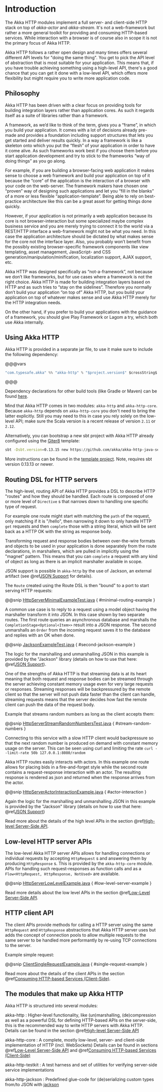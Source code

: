 # Introduction

The Akka HTTP modules implement a full server- and client-side HTTP stack on top of *akka-actor* and *akka-stream*. It's
not a web-framework but rather a more general toolkit for providing and consuming HTTP-based services. While interaction
with a browser is of course also in scope it is not the primary focus of Akka HTTP.

Akka HTTP follows a rather open design and many times offers several different API levels for "doing the same thing".
You get to pick the API level of abstraction that is most suitable for your application.
This means that, if you have trouble achieving something using a high-level API, there's a good chance that you can get
it done with a low-level API, which offers more flexibility but might require you to write more application code.

## Philosophy

Akka HTTP has been driven with a clear focus on providing tools for building integration layers rather than application cores. As such it regards itself as a suite of libraries rather than a framework.

A framework, as we’d like to think of the term, gives you a “frame”, in which you build your application. It comes with a lot of decisions already pre-made and provides a foundation including support structures that lets you get started and deliver results quickly. In a way a framework is like a skeleton onto which you put the “flesh” of your application in order to have it come alive. As such frameworks work best if you choose them before you start application development and try to stick to the frameworks “way of doing things” as you go along.

For example, if you are building a browser-facing web application it makes sense to choose a web framework and build your application on top of it because the “core” of the application is the interaction of a browser with your code on the web-server. The framework makers have chosen one “proven” way of designing such applications and let you “fill in the blanks” of a more or less flexible “application-template”. Being able to rely on best-practice architecture like this can be a great asset for getting things done quickly.

However, if your application is not primarily a web application because its core is not browser-interaction but some specialized maybe complex business service and you are merely trying to connect it to the world via a REST/HTTP interface a web-framework might not be what you need. In this case the application architecture should be dictated by what makes sense for the core not the interface layer. Also, you probably won’t benefit from the possibly existing browser-specific framework components like view templating, asset management, JavaScript- and CSS generation/manipulation/minification, localization support, AJAX support, etc.

Akka HTTP was designed specifically as “not-a-framework”, not because we don’t like frameworks, but for use cases where a framework is not the right choice. Akka HTTP is made for building integration layers based on HTTP and as such tries to “stay on the sidelines”. Therefore you normally don’t build your application “on top of” Akka HTTP, but you build your application on top of whatever makes sense and use Akka HTTP merely for the HTTP integration needs.

On the other hand, if you prefer to build your applications with the guidance of a framework, you should give Play Framework or Lagom a try, which both use Akka internally.

## Using Akka HTTP

Akka HTTP is provided in a separate jar file, to use it make sure to include the following dependency:

@@@vars
```sbt
"com.typesafe.akka" %% "akka-http" % "$project.version$" $crossString$
```
@@@

Dependency declarations for other build tools (like Gradle or Maven) can be found [here](http://akka.io/docs/#akka-http).

Mind that Akka HTTP comes in two modules: `akka-http` and `akka-http-core`. Because `akka-http`
depends on `akka-http-core` you don't need to bring the latter explicitly. Still you may need to this in case you rely
solely on the low-level API; make sure the Scala version is a recent release of version `2.11` or `2.12`.

Alternatively, you can bootstrap a new sbt project with Akka HTTP already
configured using the [Giter8](http://www.foundweekends.org/giter8/) template:
```sh
sbt -Dsbt.version=0.13.15 new https://github.com/akka/akka-http-java-seed.g8
```
More instructions can be found in the [template
project](https://github.com/akka/akka-http-java-seed.g8). Note, requires
sbt version 0.13.13 or newer.

## Routing DSL for HTTP servers

The high-level, routing API of Akka HTTP provides a DSL to describe HTTP "routes" and how they should be handled.
Each route is composed of one or more level of `Directive` s that narrows down to handling one specific type of
request.

For example one route might start with matching the `path` of the request, only matching if it is "/hello", then
narrowing it down to only handle HTTP `get` requests and then `complete` those with a string literal, which
will be sent back as a HTTP OK with the string as response body.

Transforming request and response bodies between over-the-wire formats and objects to be used in your application is
done separately from the route declarations, in marshallers, which are pulled in implicitly using the "magnet" pattern.
This means that you can `complete` a request with any kind of object as long as there is an implicit marshaller
available in scope.

JSON support is possible in `akka-http` by the use of Jackson, an external artifact (see @ref[JSON Support](common/json-support.md#json-support-via-jackson)
for details).

The `Route` created using the Route DSL is then "bound" to a port to start serving HTTP requests:

@@snip [HttpServerMinimalExampleTest.java](../../../../test/java/docs/http/javadsl/HttpServerMinimalExampleTest.java) { #minimal-routing-example }

A common use case is to reply to a request using a model object having the marshaller transform it into JSON. In
this case shown by two separate routes. The first route queries an asynchronous database and marshalls the
`CompletionStage<Optional<Item>>` result into a JSON response. The second unmarshalls an `Order` from the incoming request
saves it to the database and replies with an OK when done.

@@snip [JacksonExampleTest.java](../../../../test/java/docs/http/javadsl/JacksonExampleTest.java) { #second-jackson-example }

The logic for the marshalling and unmarshalling JSON in this example is provided by the "Jackson" library
(details on how to use that here: @ref[JSON Support](common/json-support.md#json-support-via-jackson)).

One of the strengths of Akka HTTP is that streaming data is at its heart meaning that both request and response bodies
can be streamed through the server achieving constant memory usage even for very large requests or responses. Streaming
responses will be backpressured by the remote client so that the server will not push data faster than the client can
handle, streaming requests means that the server decides how fast the remote client can push the data of the request
body.

Example that streams random numbers as long as the client accepts them:

@@snip [HttpServerStreamRandomNumbersTest.java](../../../../test/java/docs/http/javadsl/HttpServerStreamRandomNumbersTest.java) { #stream-random-numbers }

Connecting to this service with a slow HTTP client would backpressure so that the next random number is produced on
demand with constant memory usage on the server. This can be seen using curl and limiting the rate
`curl --limit-rate 50b 127.0.0.1:8080/random`

Akka HTTP routes easily interacts with actors. In this example one route allows for placing bids in a fire-and-forget
style while the second route contains a request-response interaction with an actor. The resulting response is rendered
as json and returned when the response arrives from the actor.

@@snip [HttpServerActorInteractionExample.java](../../../../test/java/docs/http/javadsl/HttpServerActorInteractionExample.java) { #actor-interaction }

Again the logic for the marshalling and unmarshalling JSON in this example is provided by the "Jackson" library
(details on how to use that here: @ref[JSON Support](common/json-support.md#json-support-via-jackson))

Read more about the details of the high level APIs in the section @ref[High-level Server-Side API](routing-dsl/index.md#http-high-level-server-side-api).

## Low-level HTTP server APIs

The low-level Akka HTTP server APIs allows for handling connections or individual requests by accepting
`HttpRequest` s and answering them by producing `HttpResponse` s. This is provided by the `akka-http-core` module.
APIs for handling such request-responses as function calls and as a `Flow<HttpRequest, HttpResponse, NotUsed>` are available.

@@snip [HttpServerLowLevelExample.java](../../../../test/java/docs/http/javadsl/HttpServerLowLevelExample.java) { #low-level-server-example }

Read more details about the low level APIs in the section @ref[Low-Level Server-Side API](server-side/low-level-server-side-api.md#http-low-level-server-side-api).

## HTTP client API

The client APIs provide methods for calling a HTTP server using the same `HttpRequest` and `HttpResponse` abstractions
that Akka HTTP server uses but adds the concept of connection pools to allow multiple requests to the same server to be
handled more performantly by re-using TCP connections to the server.

Example simple request:

@@snip [ClientSingleRequestExample.java](../../../../test/java/docs/http/javadsl/ClientSingleRequestExample.java) { #single-request-example }

Read more about the details of the client APIs in the section @ref[Consuming HTTP-based Services (Client-Side)](client-side/index.md#http-client-side).

## The modules that make up Akka HTTP

Akka HTTP is structured into several modules:

akka-http
: Higher-level functionality, like (un)marshalling, (de)compression as well as a powerful DSL
for defining HTTP-based APIs on the server-side, this is the recommended way to write HTTP servers
with Akka HTTP. Details can be found in the section @ref[High-level Server-Side API](routing-dsl/index.md#http-high-level-server-side-api)

akka-http-core
: A complete, mostly low-level, server- and client-side implementation of HTTP (incl. WebSockets)
Details can be found in sections @ref[Low-Level Server-Side API](server-side/low-level-server-side-api.md#http-low-level-server-side-api) and @ref[Consuming HTTP-based Services (Client-Side)](client-side/index.md#http-client-side)

akka-http-testkit
: A test harness and set of utilities for verifying server-side service implementations

akka-http-jackson
: Predefined glue-code for (de)serializing custom types from/to JSON with [jackson](https://github.com/FasterXML/jackson)
